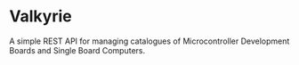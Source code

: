 # Valkyrie
A simple REST API for managing catalogues of Microcontroller Development Boards and Single Board Computers.
